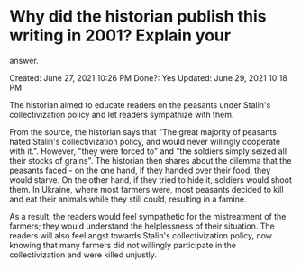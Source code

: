 # Why did the historian publish this writing in 2001? Explain your
answer.

Created: June 27, 2021 10:26 PM
Done?: Yes
Updated: June 29, 2021 10:18 PM

The historian aimed to educate readers on the peasants under Stalin's collectivization policy and let readers sympathize with them.

From the source, the historian says that "The great majority of peasants hated Stalin's collectivization policy, and would never willingly cooperate with it.". However, "they were forced to" and "the soldiers simply seized all their stocks of grains". The historian then shares about the dilemma that the peasants faced - on the one hand, if they handed over their food, they would starve. On the other hand, if they tried to hide it, soldiers would shoot them. In Ukraine, where most farmers were, most peasants decided to kill and eat their animals while they still could, resulting in a famine.

As a result, the readers would feel sympathetic for the mistreatment of the farmers; they would understand the helplessness of their situation. The readers will also feel angst towards Stalin's collectivization policy, now knowing that many farmers did not willingly participate in the collectivization and were killed unjustly.